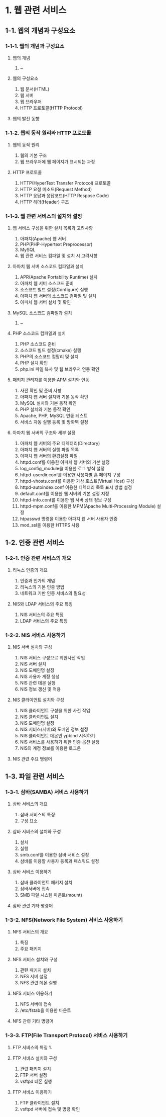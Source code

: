 # 1. 웹 관련 서비스

## 1-1. 웹의 개념과 구성요소

### 1-1-1. 웹의 개념과 구성요소

1. 웹의 개념
   1. ~

2. 웹의 구성요소
   1. 웹 문서(HTML)
   2. 웹 서버
   3. 웹 브라우저
   4. HTTP 프로토콜(HTTP Protocol)

3. 웹의 발전 동향

### 1-1-2. 웹의 동작 원리와 HTTP 프로토콜

1. 웹의 동작 원리
   1. 웹의 기본 구조
   2. 웹 브라우저에 웹 페이지가 표시되는 과정

2. HTTP 프로토콜
   1. HTTP(HyperText Transfer Protocol) 프로토콜
   2. HTTP 요청 메소드(Request Method)
   3. HTTP 응답과 응답코드(HTTP Respose Code)
   4. HTTP 헤더(Header) 구조

### 1-1-3. 웹 관련 서비스의 설치와 설정

1. 웹 서비스 구성을 위한 설치 목록과 고려사항
   1. 아파치(Apache) 웹 서버
   2. PHP(PHP-Hypertext Preprocessor)
   3. MySQL
   4. 웹 관련 서비스 컴파일 및 설치 시 고려사항

2. 아파치 웹 서버 소스코드 컴파일과 설치
   1. APR(Apache Portability Runtime) 설치
   2. 아파치 웹 서버 소스코드 준비
   3. 소스코드 빌드 설정(Configure) 실행
   4. 아파치 웹 서버의 소스코드 컴파일 및 설치
   5. 아파치 웹 서버 설치 및 확인

3. MySQL 소스코드 컴파일과 설치
   1. ~

4. PHP 소스코드 컴파일과 설치
   1. PHP 소스코드 준비
   2. 소스코드 빌드 설정(cmake) 실행
   3. PHP의 소스코드 컴팡리 및 설치
   4. PHP 설치 확인
   5. php.ini 파일 복사 및 웹 브라우저 연동 확인

5. 패키지 관리자를 이용한 APM 설치와 연동
   1. 사전 확인 및 준비 사항
   2. 아파치 웹 서버 설치와 기본 동작 확인
   3. MySQL 설치와 기본 동작 확인
   4. PHP 설치와 기본 동작 확인
   5. Apache, PHP, MySQL 연동 테스트
   6. 서비스 자동 실행 등록 및 방화벽 설정

6. 아파치 웹 서버의 구조와 세부 설정
   1. 아파치 웹 서버의 주요 디렉터리(Directory)
   2. 아파치 웹 서버의 실행 파일 목록
   3. 아파치 웹 서버의 환경설정 파일
   4. httpd.conf를 이용한 아파치 웹 서버의 기본 설정
   5. log_config_module을 이용한 로그 방식 설정
   6. httpd-userdir.conf를 이용한 사용자별 홈 페이지 구성
   7. httpd-vhosts.conf를 이용한 가상 호스트(Virtual Host) 구성
   8. httpd-autoindex.conf 이용한 디렉터리 목록 표시 방법 설정
   9. default.conf를 이용한 웹 서버의 기본 설정 지정
   10. httpd-info.conf를 이용한 웹 서버 상태 정보 구성
   11. httpd-mpm.conf를 이용한 MPM(Apache Multi-Processing Module) 설정
   12. htpasswd 명령을 이용한 아파치 웹 서버 사용자 인증
   13. mod_ssl을 이용한 HTTPS 사용

## 1-2. 인증 관련 서비스

### 1-2-1. 인증 관련 서비스의 개요

1. 리눅스 인증의 개요
   1. 인증과 인가의 개념
   2. 리눅스의 기본 인증 방법
   3. 네트워크 기반 인증 서비스의 필요성

2. NIS와 LDAP 서비스의 주요 특징
   1. NIS 서비스의 주요 특징
   2. LDAP 서비스의 주요 특징

### 1-2-2. NIS 서비스 사용하기

1. NIS 서버 설치와 구성
   1. NIS 서비스 구성으르 위한사전 작업
   2. NIS 서버 설치
   3. NIS 도메인명 설정
   4. NIS 사용자 계정 생성
   5. NIS 관련 데몬 실행
   6. NIS 정보 갱신 및 적용

2. NIS 클라이언트 설치와 구성
   1. NIS 클라이언트 구성을 위한 사전 작업
   2. NIS 클라이언트 설치
   3. NIS 도메인명 설정
   4. NIS 서비스(서버)와 도메인 정보 설정
   5. NIS 클라이언트 데몬인 ypbind 시작하기
   6. NIS 서비스를 사용하기 위한 인증 옵션 설정
   7. NIS의 계정 정보를 이용한 로그온

3. NIS 관련 주요 명령어

## 1-3. 파일 관련 서비스

### 1-3-1. 삼바(SAMBA) 서비스 사용하기

1. 삼바 서비스의 개요
   1. 삼바 서비스의 특징
   2. 구성 요소

2. 삼바 서비스의 설치와 구성
   1. 설치
   2. 실행
   3. smb.conf를 이용한 삼바 서비스 설정
   4. 삼바를 이용할 사용자 등록과 패스워드 설정

3. 삼바 서비스 이용하기
   1. 삼바 클라이언트 패키지 설치
   2. 삼바서버에 접속
   3. SMB 파일 시스템 마운트(mount)

4. 삼바 관련 기타 명령어

### 1-3-2. NFS(Network File System) 서비스 사용하기

1. NFS 서비스의 개요
   1. 특징
   2. 주요 패키지

2. NFS 서비스 설치와 구성
   1. 관련 패키지 설치
   2. NFS 서버 설정
   3. NFS 관련 데몬 실행

3. NFS 서비스 이용하기
   1. NFS 서버에 접속
   2. /etc/fstab을 이용한 마운트

4. NFS 관련 기타 명령어

### 1-3-3. FTP(File Transport Protocol) 서비스 사용하기

1. FTP 서비스의 특징
   1. 

2. FTP 서비스 설치와 구성
   1. 관련 패키지 설치
   2. FTP 서버 설정
   3. vsftpd 데몬 실행

3. FTP 서비스 이용하기
   1. FTP 클라이언트 설치
   2. vsftpd 서버에 접속 및 명령 확인
